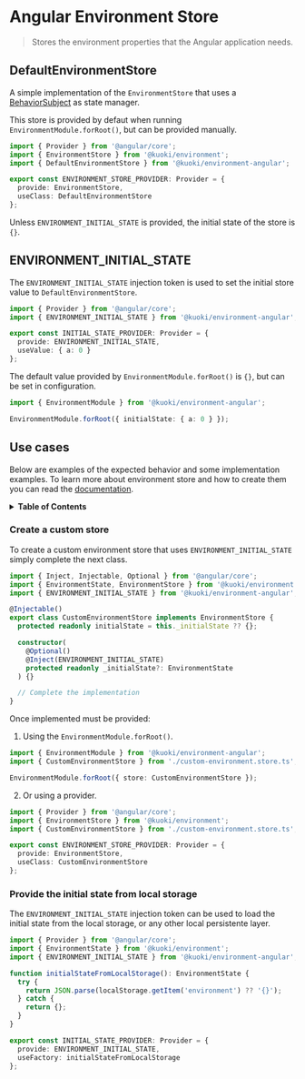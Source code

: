 # Angular Environment Store

> Stores the environment properties that the Angular application needs.

## DefaultEnvironmentStore

A simple implementation of the `EnvironmentStore` that uses a [BehaviorSubject](https://rxjs.dev/api/index/class/BehaviorSubject) as state manager.

This store is provided by defaut when running `EnvironmentModule.forRoot()`, but can be provided manually.

```ts
import { Provider } from '@angular/core';
import { EnvironmentStore } from '@kuoki/environment';
import { DefaultEnvironmentStore } from '@kuoki/environment-angular';

export const ENVIRONMENT_STORE_PROVIDER: Provider = {
  provide: EnvironmentStore,
  useClass: DefaultEnvironmentStore
};
```

Unless `ENVIRONMENT_INITIAL_STATE` is provided, the initial state of the store is `{}`.

## ENVIRONMENT_INITIAL_STATE

The `ENVIRONMENT_INITIAL_STATE` injection token is used to set the initial store value to `DefaultEnvironmentStore`.

```ts
import { Provider } from '@angular/core';
import { ENVIRONMENT_INITIAL_STATE } from '@kuoki/environment-angular';

export const INITIAL_STATE_PROVIDER: Provider = {
  provide: ENVIRONMENT_INITIAL_STATE,
  useValue: { a: 0 }
};
```

The default value provided by `EnvironmentModule.forRoot()` is `{}`, but can be set in configuration.

```ts
import { EnvironmentModule } from '@kuoki/environment-angular';

EnvironmentModule.forRoot({ initialState: { a: 0 } });
```

## Use cases

Below are examples of the expected behavior and some implementation examples. To learn more about environment store and how to create them you can read the [documentation](https://ricardojbarrios.github.io/kuoki/environment/modules/EnvironmentStore.html).

<details>
  <summary><strong>Table of Contents</strong></summary>
  <ol>
    <li><a href="#create-a-custom-store">Create a custom store</a></li>
    <li><a href="#provide-the-initial-state-from-local-storage">Provide the initial state from local storage</a></li>
  </ol>
</details>

### Create a custom store

To create a custom environment store that uses `ENVIRONMENT_INITIAL_STATE` simply complete the next class.

```ts
import { Inject, Injectable, Optional } from '@angular/core';
import { EnvironmentState, EnvironmentStore } from '@kuoki/environment';
import { ENVIRONMENT_INITIAL_STATE } from '@kuoki/environment-angular';

@Injectable()
export class CustomEnvironmentStore implements EnvironmentStore {
  protected readonly initialState = this._initialState ?? {};

  constructor(
    @Optional()
    @Inject(ENVIRONMENT_INITIAL_STATE)
    protected readonly _initialState?: EnvironmentState
  ) {}

  // Complete the implementation
}
```

Once implemented must be provided:

1. Using the `EnvironmentModule.forRoot()`.

```ts
import { EnvironmentModule } from '@kuoki/environment-angular';
import { CustomEnvironmentStore } from './custom-environment.store.ts';

EnvironmentModule.forRoot({ store: CustomEnvironmentStore });
```

2. Or using a provider.

```ts
import { Provider } from '@angular/core';
import { EnvironmentStore } from '@kuoki/environment';
import { CustomEnvironmentStore } from './custom-environment.store.ts';

export const ENVIRONMENT_STORE_PROVIDER: Provider = {
  provide: EnvironmentStore,
  useClass: CustomEnvironmentStore
};
```

### Provide the initial state from local storage

The `ENVIRONMENT_INITIAL_STATE` injection token can be used to load the initial state from the local storage, or any other local persistente layer.

```ts
import { Provider } from '@angular/core';
import { EnvironmentState } from '@kuoki/environment';
import { ENVIRONMENT_INITIAL_STATE } from '@kuoki/environment-angular';

function initialStateFromLocalStorage(): EnvironmentState {
  try {
    return JSON.parse(localStorage.getItem('environment') ?? '{}');
  } catch {
    return {};
  }
}

export const INITIAL_STATE_PROVIDER: Provider = {
  provide: ENVIRONMENT_INITIAL_STATE,
  useFactory: initialStateFromLocalStorage
};
```

